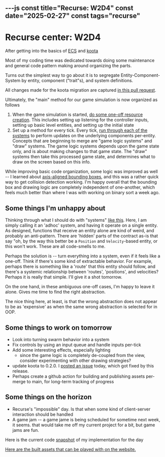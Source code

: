 ---js
const title="Recurse: W2D4"
const date="2025-02-27"
const tags="recurse"
---

# Recurse center: W2D4

After getting into the basics of [ECS](https://en.wikipedia.org/wiki/Entity_component_system) and [koota](https://github.com/pmndrs/koota)


Most of my coding time was dedicated towards doing some maintenance and general code pattern making around organizing the parts.

Turns out the simplest way to go about it is to segregate Entity-Component-System by entity, component ("trait"s), and system definitions.

All changes made for the koota migration are captured [in this pull request](https://github.com/etgrieco/space-invaders-p5-koota/pull/1). 

Ultimately, the "main" method for our game simulation is now organized as follows

1. When the game simulation is started, [do some one-off resource creation](https://github.com/etgrieco/space-invaders-p5-koota/blob/25097131c24478922eb1637e865c0bb77af8e12d/src/scenes/gameSimulation.ts#L87-L147). This includes setting up listening for the controller inputs, setting up basic level entities, and setting up the initial state
1. Set up a method for every tick. Every tick, [run through each of the systems](https://github.com/etgrieco/space-invaders-p5-koota/blob/25097131c24478922eb1637e865c0bb77af8e12d/src/scenes/gameSimulation.ts#L170-L212) to perform updates on the underlying components per-entity. Concepts that are beginning to merge are "game logic systems" and "draw" systems. The game logic systems depends upon the game state only, and is about making changes to that game state. The "draw" systems then take this processed game state, and determines what to draw on the screen based on this info.

While improving basic code organization, some logic was improved as well -- I learned about [axis-aligned bounding boxes](https://en.wikipedia.org/wiki/Minimum_bounding_rectangle), and this was a rather quick way to get collision detection working. I'm happy overall that the bounding box and drawing logic are completely independent of one-another, which feels much better than where I was with working on binary sort a week ago.

## Some things I'm unhappy about

Thinking through what I should do with "systems" [like this](https://github.com/etgrieco/space-invaders-p5-koota/blob/25097131c24478922eb1637e865c0bb77af8e12d/src/scenes/gameSimulation/adhocSystems.ts#L17). Here, I am simply calling it an 'adhoc' system, and having it operate on a single entity. As designed, functions that receive an entity alone are kind of weird, and probably an anti-pattern. There are 'hidden' parts of the contract as-is that say "oh, by the way this better be a `Position` and `Velocity`-based entity, or this won't work. These are all code-smells to me.

Perhaps the solution is -- turn everything into a system, even if it feels like a one-off. Think if there's some kind of extractable behavior. For example, perhaps there is something like a 'route' that this entity should follow, and there's a systemic relationship between 'routes', 'positions', and velocities? Perhaps it is really that simple. I'll give it a shot tomorrow.

On the one hand, in these ambiguous one-off cases, I'm happy to leave it alone. Gives me time to find the right abstraction. 

The nice thing here, at least, is that the wrong abstraction does not appear to be as 'expensive' as when the same wrong abstraction is selected for in OOP. 


## Some things to work on tomorrow

- Look into turning swarm behavior into a system
- Fix controls by using an input queue and handle inputs per-tick
- Add some interesting effects, especially lighting
    - since the game logic is completely de-coupled from the view, consider experimenting with other drawing strategies?
- update koota to 0.2.0. I [posted an issue](https://github.com/pmndrs/koota/issues/54) today, which got fixed by this release.
- Perhaps create a github action for building and publishing assets per-merge to main, for long-term tracking of progress

## Some things on the horizon

- Recurse's "impossible" day. Is that when some kind of client-server interaction should be handled
- A game jam -- a game jame is being scheduled for sometime next week, it seems. that would take me off my current project for a bit, but game jams are fun.

Here is the current code [snapshot](https://github.com/etgrieco/space-invaders-p5-koota/commit/930805e2ba6031396e5df1f2e6c66d4ea3b6ebf5) of my implementation for the day

[Here are the built assets that can be played with on the website.](/blog-assets/recurse-w2d4/space-invaders-demo/index.html)